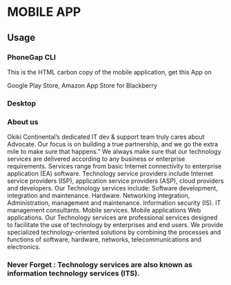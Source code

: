 # MOBILE APP

## Usage

### PhoneGap CLI

This is the HTML carbon copy of the mobile application, get this App on

Google Play Store,
Amazon App Store for Blackberry


### Desktop

### About us

Okiki Continental’s dedicated IT dev & support team truly cares about Advocate. Our focus is on building a true partnership, and we go the extra mile to make sure that happens.” We always make sure that our technology services are delivered according to any business or enterprise requirements. Services range from basic Internet connectivity to enterprise application (EA) software. Technology service providers include Internet service providers (ISP), application service providers (ASP), cloud providers and developers.
Our Technology services include:
Software development, integration and maintenance.
Hardware.
Networking integration, Administration, management and maintenance.
Information security (IS).
IT management consultants.
Mobile services.
Mobile applications
Web applications.
Our Technology services are professional services designed to facilitate the use of technology by enterprises and end users. We provide specialized technology-oriented solutions by combining the processes and functions of software, hardware, networks, telecommunications and electronics.

### Never Forget : Technology services are also known as information technology services (ITS).
